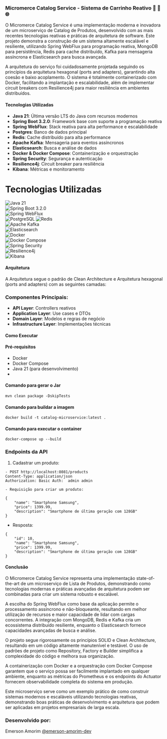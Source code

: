 ### Micromerce Catalog Service - Sistema de Carrinho Reativo 🚀 🔄 🌐

O Micromerce Catalog Service é uma implementação moderna e inovadora de um microserviço de Catalog de Produtos, desenvolvido com as mais recentes tecnologias reativas e práticas de arquitetura de software. Este projeto demonstra a construção de um sistema altamente escalável e resiliente, utilizando Spring WebFlux para programação reativa, MongoDB para persistência, Redis para cache distribuído, Kafka para mensageria assíncrona e Elasticsearch para busca avançada.

A arquitetura do serviço foi cuidadosamente projetada seguindo os princípios da arquitetura hexagonal (ports and adapters), garantindo alta coesão e baixo acoplamento. O sistema é totalmente containerizado com Docker, facilitando a implantação e escalabilidade, além de implementar circuit breakers com Resilience4j para maior resiliência em ambientes distribuídos.


#### Tecnologias Utilizadas

- **Java 21**: Última versão LTS do Java com recursos modernos
- **Spring Boot 3.2.0**: Framework base com suporte a programação reativa
- **Spring WebFlux**: Stack reativa para alta performance e escalabilidade
- **Postgres**: Banco de dados principal
- **Redis**: Cache distribuído para alta performance
- **Apache Kafka**: Mensageria para eventos assíncronos
- **Elasticsearch**: Busca e análise de dados
- **Docker & Docker Compose**: Containerização e orquestração
- **Spring Security**: Segurança e autenticação
- **Resilience4j**: Circuit breaker para resiliência
- **Kibana**: Métricas e monitoramento

# Tecnologias Utilizadas

![Java 21](https://img.shields.io/badge/Java-21.0.1-%23ED8B00?logo=openjdk&logoColor=white)  
![Spring Boot 3.2.0](https://img.shields.io/badge/Spring%20Boot-3.2.0-%236DB33F?logo=springboot&logoColor=white)  
![Spring WebFlux](https://img.shields.io/badge/Spring%20WebFlux-Reactive-%236DB33F?logo=springboot&logoColor=white)  
![PostgreSQL](https://img.shields.io/badge/-PostgreSQL-4169E1?style=for-the-badge&logo=postgresql&logoColor=white)
![Redis](https://img.shields.io/badge/Redis-Cache-%23DC382D?logo=redis&logoColor=white)  
![Apache Kafka](https://img.shields.io/badge/Apache%20Kafka-Messaging-%230D3646?logo=apachekafka&logoColor=white)  
![Elasticsearch](https://img.shields.io/badge/Elasticsearch-Search%20%26%20Analytics-%23005571?logo=elasticsearch&logoColor=white)  
![Docker](https://img.shields.io/badge/Docker-Containerization-%232496ED?logo=docker&logoColor=white)  
  ![Docker Compose](https://img.shields.io/badge/Docker%20Compose-Orchestration-%232496ED?logo=docker&logoColor=white)  
![Spring Security](https://img.shields.io/badge/Spring%20Security-Authentication-%236DB33F?logo=springsecurity&logoColor=white)  
![Resilience4j](https://img.shields.io/badge/Resilience4j-Circuit%20Breaker-%23D62B00?logo=java&logoColor=white)  
![Kibana](https://img.shields.io/badge/Kibana-Metrics%20%26%20Monitoring-%23005571?logo=kibana&logoColor=white)  


#### Arquitetura

A  Arquitetura segue o padrão de Clean Architecture e Arquitetura hexagonal (ports and adapters) com as seguintes camadas:


### Componentes Principais:
- **API Layer**: Controllers reativos
- **Application Layer**: Use cases e DTOs
- **Domain Layer**: Modelos e regras de negócio
- **Infrastructure Layer**: Implementações técnicas



#### Como Executar

#### Pré-requisitos
- Docker
- Docker Compose
- Java 21 (para desenvolvimento)
- 


#### Comando para gerar o Jar

```
mvn clean package -DskipTests
```

#### Comando para buildar a imagem

```
docker build -t catalog-microservice:latest .
```

#### Comando para executar o container

```
docker-compose up --build
```




### Endpoints da API
1. Cadastrar um produto:

```
- POST http://localhost:8081/products
Content-Type: application/json
Authorization: Basic Auth:  admin admin

- Requisição para criar um produto:

{
    "name": "Smartphone Samsung",
    "price": 1399.99,
    "description": "Smartphone de última geração com 128GB"
}
```

- Resposta:
```
{
    "id": 10,
    "name": "Smartphone Samsung",
    "price": 1399.99,
    "description": "Smartphone de última geração com 128GB"
}
```




#### Conclusão

O Micromerce Catalog Service representa uma implementação state-of-the-art de um microserviço de Lista de Produtos, demonstrando como tecnologias modernas e práticas avançadas de arquitetura podem ser combinadas para criar um sistema robusto e escalável.

A escolha do Spring WebFlux como base da aplicação permite o processamento assíncrono e não-bloqueante, resultando em melhor utilização de recursos e maior capacidade de lidar com cargas concorrentes. A integração com MongoDB, Redis e Kafka cria um ecossistema distribuído resiliente, enquanto o Elasticsearch fornece capacidades avançadas de busca e análise.

O projeto segue rigorosamente os princípios SOLID e Clean Architecture, resultando em um código altamente manutenível e testável. O uso de padrões de projeto como Repository, Factory e Builder simplifica a complexidade do código e melhora sua organização.

A containerização com Docker e a orquestração com Docker Compose garantem que o serviço possa ser facilmente implantado em qualquer ambiente, enquanto as métricas do Prometheus e os endpoints do Actuator fornecem observabilidade completa do sistema em produção.

Este microserviço serve como um exemplo prático de como construir sistemas modernos e escaláveis utilizando tecnologias reativas, demonstrando boas práticas de desenvolvimento e arquitetura que podem ser aplicadas em projetos empresariais de larga escala.



### Desenvolvido por:

Emerson Amorim [@emerson-amorim-dev](https://www.linkedin.com/in/emerson-amorim-dev/)

